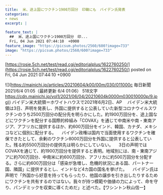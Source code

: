 ```yaml
---
title:  米、途上国にワクチン1900万回分　印韓にも　バイデン氏発表  
categories:
- news
excerpt: |
  
feature_text: |
  ##  米、途上国にワクチン1900万回分　印...
  Fri, 04 Jun 2021 07:44:10  +0900
feature_image: "https://picsum.photos/2560/600?image=733"
image: "https://picsum.photos/2560/600?image=733"
---
```


[https://rosie.5ch.net/test/read.cgi/editorialplus/1622760250/](https://rosie.5ch.net/test/read.cgi/editorialplus/1622760250/)
posted on Fri, 04 Jun 2021 07:44:10  +0900

<!--more-->

![](https://mainichi.jp/articles/20210604/k00/00m/030/011000c 毎日新聞 2021/6/4 01:05（最終更新 6/4 01:06） 518文字 [https://cdn.mainichi.jp/vol1/2021/06/04/20210604k0000m030010000p/9.jpg)](https://cdn.mainichi.jp/vol1/2021/06/04/20210604k0000m030010000p/9.jpg)) バイデン米大統領＝ホワイトハウスで2021年6月2日、AP 　バイデン米大統領は3日、声明を発表し、外国に提供すると公表していた新型コロナウイルスワクチンのうち2500万回分の配分先を明らかにした。約1900万回分を、途上国などにワクチンを配分する国際的枠組み「COVAX」を通じて中南米や南・東南アジア、アフリカに提供するほか、約600万回分をインド、韓国、カナダ、メキシコなどに個別に配分する。 　バイデン政権は国内で当面使用するワクチンを確保できたとして、余剰のワクチン8000万回分を外国に提供すると公表していた。残る約5500万回分の提供先は明らかにしていない。 　3日の声明ではCOVAXを通じて、約1900万回分を提供すると表明。地域別には、南・東南アジアに約700万回分、中南米に約600万回分、アフリカに約500万回分を分配する。さらに約600万回分は「感染が急増し、危機的状況にある国、パートナー国、隣国」に提供するとし、インドなど4カ国の国名を挙げた。 　バイデン氏は声明で「外国から好意を持ってもらったり、他国の譲歩を引き出したりするためにワクチンを共有するのではない。我々が持つ模範や価値の力によって、命を守り、パンデミックを収束に導くためだ」と述べた。【ワシントン秋山信一】
